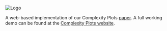 ![Logo](http://ovii.oerc.ox.ac.uk/cpstatic/images/teaser.png)

A web-based implementation of our Complexity Plots [paper](http://ovii.oerc.ox.ac.uk/cpstatic//complexityplot-eurovis2013.pdf). A full working demo can be found at the [Complexity Plots website](http://ovii.oerc.ox.ac.uk/cp). 
